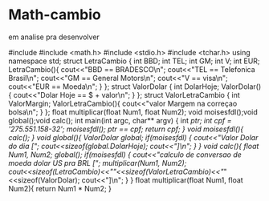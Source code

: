 # Math-cambio
em analise pra desenvolver 

#include <iostream>
#include <math.h>
#include <stdio.h>
#include <tchar.h>
using namespace std;
struct LetraCambio
{
	int BBD;
	int TEL;
	int GM;
	int V;
	int EUR;
	LetraCambio(){
		cout<<"BBD  ==  BRADESCO\n";
		cout<<"TEL == Telefonica Brasil\n";
		cout<<"GM == General Motors\n";
		cout<<"V == visa\n";
		cout<<"EUR == Moeda\n";
		}
};
struct ValorDolar
{
	int DolarHoje;
	ValorDolar(){
		cout<<"Dolar Hoje == $ + valor\n";
	}
};
struct ValorLetraCambio
{
	int ValorMargin;
	ValorLetraCambio(){
		cout<<"valor Margem na correçao bolsa\n";
	}
};
float multiplicar(float Num1, float Num2);
void moisesfdl();void global();void calc();
int main(int argc, char** argv)
{
	int *ptr;
	int cpf  = '275.551.158-32';
	moisesfdl();
	*ptr == cpf;
	return cpf;
}
void moisesfdl(){
	calc();
}
void global(){
	ValorDolar global;
	if(moisesfdl)
	{
		cout<<"Valor Dolar do dia [";
		cout<<sizeof(global.DolarHoje);
		cout<<"]\n";
	}
}
void calc(){
	float Num1, Num2;
	global();
	if(moisesfdl)
	{
		cout<<"calculo de conversao de moeda dolar US pra BRL [";
		multiplicar(Num1, Num2);
		cout<<sizeof(LetraCambio)<<"*"<<sizeof(ValorLetraCambio)<<"*"<<sizeof(ValorDolar);
		cout<<"]\n";
	}
}
float multiplicar(float Num1, float Num2){
	return Num1 * Num2;
}
